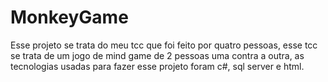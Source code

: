 # MonkeyGame
Esse projeto se trata do meu tcc que foi feito por quatro pessoas, esse tcc se trata de um jogo de mind game de 2 pessoas uma contra a outra, as tecnologias usadas para fazer esse projeto foram c#, sql server e html.
